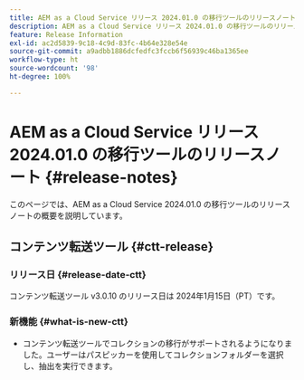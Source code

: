 ```yaml
---
title: AEM as a Cloud Service リリース 2024.01.0 の移行ツールのリリースノート
description: AEM as a Cloud Service リリース 2024.01.0 の移行ツールのリリースノート
feature: Release Information
exl-id: ac2d5839-9c18-4c9d-83fc-4b64e328e54e
source-git-commit: a9adbb1886dcfedfc3fccb6f56939c46ba1365ee
workflow-type: ht
source-wordcount: '98'
ht-degree: 100%

---
```


# AEM as a Cloud Service リリース 2024.01.0 の移行ツールのリリースノート {#release-notes}

このページでは、AEM as a Cloud Service 2024.01.0 の移行ツールのリリースノートの概要を説明しています。

## コンテンツ転送ツール {#ctt-release}

### リリース日 {#release-date-ctt}

コンテンツ転送ツール v3.0.10 のリリース日は 2024年1月15日（PT）です。

### 新機能 {#what-is-new-ctt}

* コンテンツ転送ツールでコレクションの移行がサポートされるようになりました。ユーザーはパスピッカーを使用してコレクションフォルダーを選択し、抽出を実行できます。
